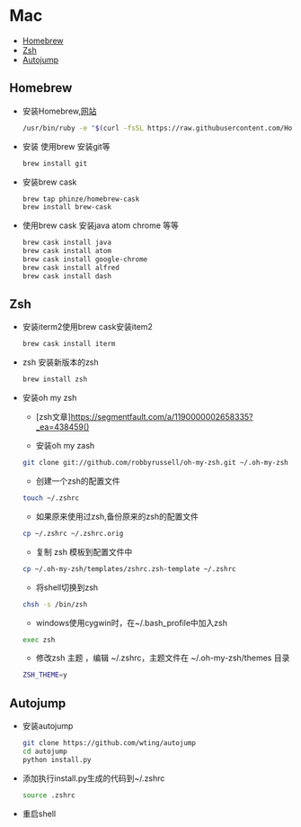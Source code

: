 # Mac

- [Homebrew](#homebrew)
- [Zsh](#zsh)
- [Autojump](#autojump)


## Homebrew

- 安装Homebrew,[网站](http://brew.sh/)

  ```bash
  /usr/bin/ruby -e "$(curl -fsSL https://raw.githubusercontent.com/Homebrew/install/master/install)"
  ```

- 安装 使用brew 安装git等

  ```bash
  brew install git
  ```

- 安装brew cask

  ```bash
  brew tap phinze/homebrew-cask
  brew install brew-cask
  ```

- 使用brew cask 安装java atom chrome 等等

  ```bash
  brew cask install java
  brew cask install atom
  brew cask install google-chrome
  brew cask install alfred
  brew cask install dash
  ```

## Zsh

- 安装iterm2使用brew cask安装item2

  ```bash
  brew cask install iterm
  ```

- zsh 安装新版本的zsh

  ```bash
  brew install zsh
  ```

- 安装oh my zsh

    - [zsh文章]https://segmentfault.com/a/1190000002658335?_ea=438459() 

    - 安装oh my zash

    ```bash
    git clone git://github.com/robbyrussell/oh-my-zsh.git ~/.oh-my-zsh
    ```

    - 创建一个zsh的配置文件

    ```bash
    touch ~/.zshrc
    ```

    - 如果原来使用过zsh,备份原来的zsh的配置文件

    ```bash
    cp ~/.zshrc ~/.zshrc.orig
    ```

    - 复制 zsh 模板到配置文件中

    ```bash
    cp ~/.oh-my-zsh/templates/zshrc.zsh-template ~/.zshrc
    ```

    - 将shell切换到zsh

    ```bash
    chsh -s /bin/zsh
    ```

    - windows使用cygwin时，在~/.bash_profile中加入zsh

    ```bash
    exec zsh
    ```

    - 修改zsh 主题 ，编辑 ~/.zshrc，主题文件在 ~/.oh-my-zsh/themes 目录

    ```bash
    ZSH_THEME=y
    ```

## Autojump

- 安装autojump

  ```bash
  git clone https://github.com/wting/autojump
  cd autojump
  python install.py
  ```

- 添加执行install.py生成的代码到~/.zshrc

  ```bash
  source .zshrc
  ```

- 重启shell

